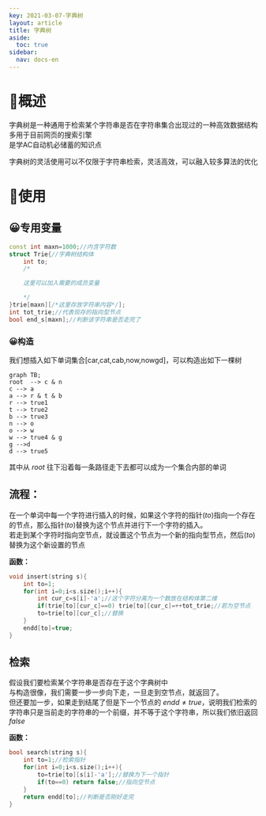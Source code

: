 ```yaml
---
key: 2021-03-07-字典树
layout: article
title: 字典树
aside:
  toc: true
sidebar:
  nav: docs-en
---
```


# 📕概述
  
字典树是一种通用于检索某个字符串是否在字符串集合出现过的一种高效数据结构  
多用于目前网页的搜索引擎  
是学AC自动机必储蓄的知识点  

字典树的灵活使用可以不仅限于字符串检索，灵活高效，可以融入较多算法的优化  

# 📕使用

## 😀专用变量

```cpp
const int maxn=1000;//内含字符数   
struct Trie{//字典树结构体
    int to;
    /*

    这里可以加入需要的成员变量

    */
}trie[maxn][/*这里存放字符串内容*/];
int tot_trie;//代表现存的指向型节点
bool end_s[maxn];//判断该字符串是否走完了
```
### 😀构造

我们想插入如下单词集合[car,cat,cab,now,nowgd]，可以构造出如下一棵树


```mermaid
graph TB;
root  --> c & n
c --> a
a --> r & t & b
r --> true1
t --> true2
b --> true3
n --> o
o --> w
w --> true4 & g
g -->d
d --> true5
```
其中从 $root$ 往下沿着每一条路径走下去都可以成为一个集合内部的单词 

## 流程：

在一个单词中每一个字符进行插入的时候，如果这个字符的指针($to$)指向一个存在的节点，那么指针($to$)替换为这个节点并进行下一个字符的插入。  
若走到某个字符时指向空节点，就设置这个节点为一个新的指向型节点，然后($to$)替换为这个新设置的节点  
  
**函数：**

```cpp
void insert(string s){
    int to=1;
    for(int i=0;i<s.size();i++){
        int cur_c=s[i]-'a';//这个字符分离为一个数放在结构体第二维
        if(trie[to][cur_c]==0) trie[to][cur_c]=++tot_trie;//若为空节点
        to=trie[to][cur_c];//替换
    }
    endd[to]=true;
}
```

## 检索
假设我们要检索某个字符串是否存在于这个字典树中  
与构造很像，我们需要一步一步向下走，一旦走到空节点，就返回了。  
但还要加一步，如果走到结尾了但是下一个节点的 $endd\neq true$，说明我们检索的字符串只是当前走的字符串的一个前缀，并不等于这个字符串，所以我们依旧返回 $false$  
  
**函数：**

```cpp
bool search(string s){
    int to=1;//检索指针
    for(int i=0;i<s.size();i++){
        to=trie[to][s[i]-'a'];//替换为下一个指针
        if(to==0) return false;//指向空节点
    }
    return endd[to];//判断是否刚好走完
}
```
